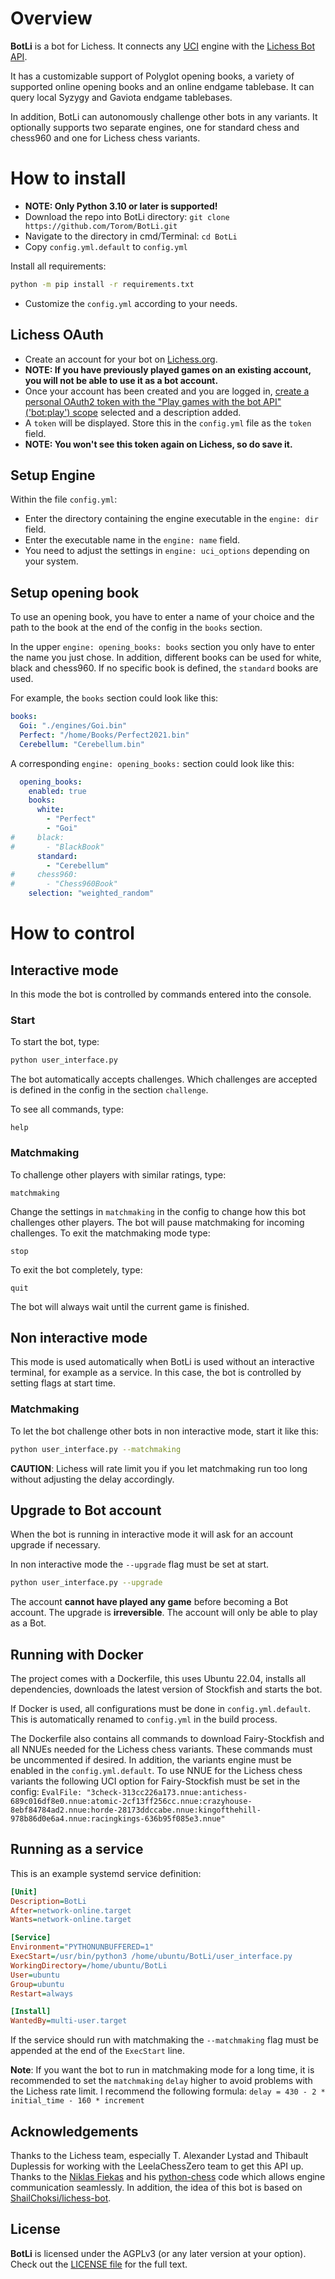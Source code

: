 # Overview

**BotLi** is a bot for Lichess. It connects any [UCI](https://backscattering.de/chess/uci/) engine with the [Lichess Bot API](https://lichess.org/api#tag/Bot).

It has a customizable support of Polyglot opening books, a variety of supported online opening books and an online endgame tablebase. It can query local Syzygy and Gaviota endgame tablebases.

In addition, BotLi can autonomously challenge other bots in any variants. It optionally supports two separate engines, one for standard chess and chess960 and one for Lichess chess variants.

# How to install

- **NOTE: Only Python 3.10 or later is supported!**
- Download the repo into BotLi directory: `git clone https://github.com/Torom/BotLi.git`
- Navigate to the directory in cmd/Terminal: `cd BotLi`
- Copy `config.yml.default` to `config.yml`

Install all requirements:
```bash
python -m pip install -r requirements.txt
```

- Customize the `config.yml` according to your needs.

## Lichess OAuth
- Create an account for your bot on [Lichess.org](https://lichess.org/signup).
- **NOTE: If you have previously played games on an existing account, you will not be able to use it as a bot account.**
- Once your account has been created and you are logged in, [create a personal OAuth2 token with the "Play games with the bot API" ('bot:play') scope](https://lichess.org/account/oauth/token/create?scopes[]=bot:play&description=BotLi) selected and a description added.
- A `token` will be displayed. Store this in the `config.yml` file as the `token` field.
- **NOTE: You won't see this token again on Lichess, so do save it.**

## Setup Engine
Within the file `config.yml`:
- Enter the directory containing the engine executable in the `engine: dir` field.
- Enter the executable name in the `engine: name` field.
- You need to adjust the settings in `engine: uci_options` depending on your system.

## Setup opening book
To use an opening book, you have to enter a name of your choice and the path to the book at the end of the config in the `books` section.

In the upper `engine: opening_books: books` section you only have to enter the name you just chose. In addition, different books can be used for white, black and chess960. If no specific book is defined, the `standard` books are used.

For example, the `books` section could look like this:
```yaml
books:
  Goi: "./engines/Goi.bin"
  Perfect: "/home/Books/Perfect2021.bin"
  Cerebellum: "Cerebellum.bin"
```
A corresponding `engine: opening_books:` section could look like this:
```yaml
  opening_books:
    enabled: true
    books:
      white:
        - "Perfect"
        - "Goi"
#     black:
#       - "BlackBook"
      standard:
        - "Cerebellum" 
#     chess960:
#       - "Chess960Book"
    selection: "weighted_random"
```

# How to control

## Interactive mode

In this mode the bot is controlled by commands entered into the console.

### Start

To start the bot, type:

```bash
python user_interface.py
```
The bot automatically accepts challenges. Which challenges are accepted is defined in the config in the section `challenge`.

To see all commands, type:
```
help
```

### Matchmaking

To challenge other players with similar ratings, type:
```
matchmaking
```

Change the settings in `matchmaking` in the config to change how this bot challenges other players. The bot will pause matchmaking for incoming challenges. To exit the matchmaking mode type:
```
stop
```

To exit the bot completely, type:
```
quit
```

The bot will always wait until the current game is finished.

## Non interactive mode

This mode is used automatically when BotLi is used without an interactive terminal, for example as a service. In this case, the bot is controlled by setting flags at start time.

### Matchmaking

To let the bot challenge other bots in non interactive mode, start it like this:

```bash
python user_interface.py --matchmaking
```

**CAUTION**: Lichess will rate limit you if you let matchmaking run too long without adjusting the delay accordingly.

## Upgrade to Bot account

When the bot is running in interactive mode it will ask for an account upgrade if necessary.

In non interactive mode the `--upgrade` flag must be set at start.


```bash
python user_interface.py --upgrade
```

The account **cannot have played any game** before becoming a Bot account. The upgrade is **irreversible**. The account will only be able to play as a Bot.

## Running with Docker

The project comes with a Dockerfile, this uses Ubuntu 22.04, installs all dependencies, downloads the latest version of Stockfish and starts the bot.

If Docker is used, all configurations must be done in `config.yml.default`. This is automatically renamed to `config.yml` in the build process.

The Dockerfile also contains all commands to download Fairy-Stockfish and all NNUEs needed for the Lichess chess variants. These commands must be uncommented if desired. In addition, the variants engine must be enabled in the `config.yml.default`. To use NNUE for the Lichess chess variants the following UCI option for Fairy-Stockfish must be set in the config: `EvalFile: "3check-313cc226a173.nnue:antichess-689c016df8e0.nnue:atomic-2cf13ff256cc.nnue:crazyhouse-8ebf84784ad2.nnue:horde-28173ddccabe.nnue:kingofthehill-978b86d0e6a4.nnue:racingkings-636b95f085e3.nnue"`

## Running as a service

This is an example systemd service definition:

```ini
[Unit]
Description=BotLi
After=network-online.target
Wants=network-online.target

[Service]
Environment="PYTHONUNBUFFERED=1"
ExecStart=/usr/bin/python3 /home/ubuntu/BotLi/user_interface.py
WorkingDirectory=/home/ubuntu/BotLi
User=ubuntu
Group=ubuntu
Restart=always

[Install]
WantedBy=multi-user.target
```

If the service should run with matchmaking the `--matchmaking` flag must be appended at the end of the `ExecStart` line.

**Note**: If you want the bot to run in matchmaking mode for a long time, it is recommended to set the `matchmaking` `delay` higher to avoid problems with the Lichess rate limit. I recommend the following formula: `delay = 430 - 2 * initial_time - 160 * increment`

## Acknowledgements
Thanks to the Lichess team, especially T. Alexander Lystad and Thibault Duplessis for working with the LeelaChessZero team to get this API up. Thanks to the [Niklas Fiekas](https://github.com/niklasf) and his [python-chess](https://github.com/niklasf/python-chess) code which allows engine communication seamlessly. In addition, the idea of this bot is based on [ShailChoksi/lichess-bot](https://github.com/ShailChoksi/lichess-bot).

## License
**BotLi** is licensed under the AGPLv3 (or any later version at your option). Check out the [LICENSE file](/LICENSE) for the full text.
